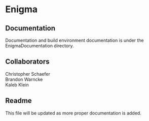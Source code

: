Enigma
======

Documentation
-------------
Documentation and build environment documentation is under the EnigmaDocumentation directory.
<br>

Collaborators
------------
Christopher Schaefer<br>
Brandon Warncke<br>
Kaleb Klein

Readme
------
This file will be updated as more proper documentation is added.